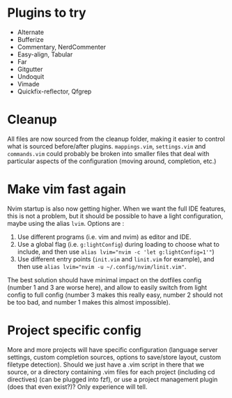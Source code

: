 # Plugins to try

- Alternate
- Bufferize
- Commentary, NerdCommenter
- Easy-align, Tabular
- Far
- Gitgutter
- Undoquit
- Vimade
- Quickfix-reflector, Qfgrep

# Cleanup

All files are now sourced from the cleanup folder, making it easier to control
what is sourced before/after plugins. `mappings.vim`, `settings.vim` and
`commands.vim` could probably be broken into smaller files that deal with
particular aspects of the configuration (moving around, completion, etc.)

# Make vim fast again

Nvim startup is also now getting higher. When we want the full IDE features,
this is not a problem, but it should be possible to have a light configuration,
maybe using the alias `lvim`. Options are :

1. Use different programs (i.e. vim and nvim) as editor and IDE.
2. Use a global flag (i.e. `g:lightConfig`) during loading to choose what to
   include, and then use `alias lvim="nvim -c 'let g:lightConfig=1'"`)
3. Use different entry points (`init.vim` and `linit.vim` for example), and
   then use `alias lvim="nvim -u ~/.config/nvim/linit.vim"`.

The best solution should have minimal impact on the dotfiles config (number 1
and 3 are worse here), and allow to easily switch from light config to full
config (number 3 makes this really easy, number 2 should not be too bad, and
number 1 makes this almost impossible).

# Project specific config

More and more projects will have specific configuration (language server
settings, custom completion sources, options to save/store layout, custom
filetype detection). Should we just have a .vim script in there that we source,
or a directory containing .vim files for each project (including cd directives)
(can be plugged into fzf), or use a project management plugin (does that even
exist?)? Only experience will tell.
